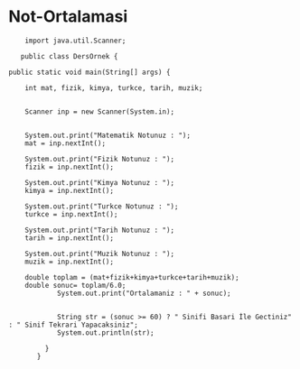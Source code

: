 # Not-Ortalamasi

        import java.util.Scanner;

       public class DersOrnek {

    public static void main(String[] args) {
        
        int mat, fizik, kimya, turkce, tarih, muzik;

                
        Scanner inp = new Scanner(System.in);

        
        System.out.print("Matematik Notunuz : ");
        mat = inp.nextInt();

        System.out.print("Fizik Notunuz : ");
        fizik = inp.nextInt();

        System.out.print("Kimya Notunuz : ");
        kimya = inp.nextInt();

        System.out.print("Turkce Notunuz : ");
        turkce = inp.nextInt();

        System.out.print("Tarih Notunuz : ");
        tarih = inp.nextInt();

        System.out.print("Muzik Notunuz : ");
        muzik = inp.nextInt();

        double toplam = (mat+fizik+kimya+turkce+tarih+muzik);
        double sonuc= toplam/6.0;
                System.out.print("Ortalamaniz : " + sonuc);


                String str = (sonuc >= 60) ? " Sinifi Basari İle Gectiniz" : " Sinif Tekrari Yapacaksiniz";
                System.out.println(str);

             }
           }
